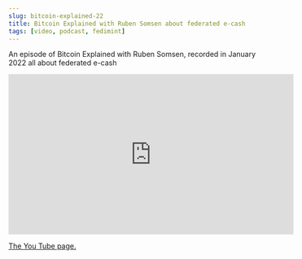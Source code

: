 ```yaml
---
slug: bitcoin-explained-22
title: Bitcoin Explained with Ruben Somsen about federated e-cash
tags: [video, podcast, fedimint]
---
```


An episode of Bitcoin Explained with Ruben Somsen, recorded in January 2022 all about federated e-cash

<iframe width="560" height="315" src="https://www.youtube.com/embed/alyYNIX0m3o" title="YouTube video player" frameborder="0" allow="accelerometer; autoplay; clipboard-write; encrypted-media; gyroscope; picture-in-picture" allowfullscreen></iframe>

[The You Tube page.](https://www.youtube.com/watch?v=alyYNIX0m3o)
